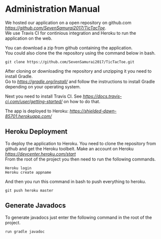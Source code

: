 # **Administration Manual**  

We hosted our application on a open repository on github.com *https://github.com/SevenSamurai2017/TicTacToe*.  
We use Travis CI for continious integration and Heroku to run the application on the web.  

You can download a zip from github containing the application.  
You could also clone the the repository using the command below in bash.  

```
git clone https://github.com/SevenSamurai2017/TicTacToe.git  
```

After cloning or downloading the repository and unzipping it you need to install Gradle.  
Go to *https://gradle.org/install/* and follow the instructions to install Gradle depending on your operating system.

Next you need to install Travis CI. See *https://docs.travis-ci.com/user/getting-started/* on how to do that.  

The app is deployed to Heroku: *https://shielded-dawn-85701.herokuapp.com/*  

## **Heroku Deployment**   

To deploy the application to Heroku. You need to clone the repository from github and get the Heroku toolbelt. 
Make an account on Heroku *https://devcenter.heroku.com/start*    
From the root of the project you then need to run the following commands.  
```
Heroku login
Heroku create appname
```

And then you run this command in bash to push everything to heroku.
```
git push heroku master  
```  
## **Generate Javadocs**

To generate javadocs just enter the following command in the root of the project.
    
```
run gradle javadoc  
```